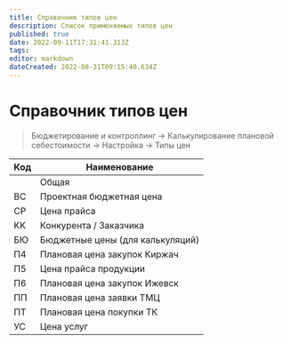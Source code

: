```yaml
---
title: Справочник типов цен
description: Список применяемых типов цен
published: true
date: 2022-09-11T17:31:41.313Z
tags: 
editor: markdown
dateCreated: 2022-08-31T09:15:40.634Z
---
```


# Справочник типов цен

>Бюджетирование и контроллинг → Калькулирование плановой себестоимости → Настройка → Типы цен

| Код | Наименование                     |
| --- | -------------------------------- |
|     | Общая                            |
| BC  | Проектная бюджетная цена         |
| CP  | Цена прайса                      |
| KK  | Конкурента / Заказчика           |
| БЮ  | Бюджетные цены (для калькуляций) |
| П4  | Плановая цена закупок Киржач     |
| П5  | Цена прайса продукции            |
| П6  | Плановая цена закупок Ижевск     |
| ПП  | Плановая цена заявки ТМЦ         |
| ПТ  | Плановая цена покупки ТК         |
| УС  | Цена услуг                       |
